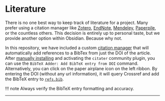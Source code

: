 # Literature

There is no one best way to keep track of literature for a project.
Many prefer using a citation manager like [Zotero](https://www.zotero.org/), [EndNote](https://endnote.com/), [Mendeley](https://www.mendeley.com/), [Paperpile](https://paperpile.com/), or the countless others.
This decision is entirely up to personal taste, but we provide another option within Obsidian.
Because why not.

In this repository, we have included a custom [citation manager](https://github.com/oasci/citater) that will automatically add references to a BibTex from just the DOI of the article.
After [manually installing](https://github.com/oasci/citater?tab=readme-ov-file#installation) and activating the `citater` community plugin, you can use the `BibTeX Adder: Add BibTeX entry from DOI` command.
Alternatively, you can click on the paper airplane icon on the left ribbon.
By entering the DOI (without any url information), it will query Crossref and add the BibTeX entry to [`refs.bib`](refs.bib).

!!! note
    Always verify the BibTeX entry formatting and accuracy.

<hr>
